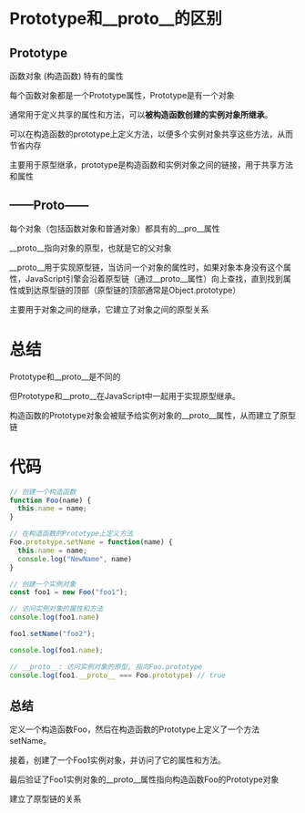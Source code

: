 # Prototype和\_\_proto\__的区别

## Prototype

函数对象 (构造函数) 特有的属性

每个函数对象都是一个Prototype属性，Prototype是有一个对象

通常用于定义共享的属性和方法，可以**被构造函数创建的实例对象所继承**。

可以在构造函数的prototype上定义方法，以便多个实例对象共享这些方法，从而节省内存

主要用于原型继承，prototype是构造函数和实例对象之间的链接，用于共享方法和属性







## ——Proto——

每个对象（包括函数对象和普通对象）都具有的\_\_pro__属性

\_\_proto__指向对象的原型，也就是它的父对象

\_\_proto\_\_用于实现原型链，当访问一个对象的属性时，如果对象本身没有这个属性，JavaScript引擎会沿着原型链（通过\_\_proto\_\_属性）向上查找，直到找到属性或到达原型链的顶部（原型链的顶部通常是Object.prototype）

主要用于对象之间的继承，它建立了对象之间的原型关系







# 总结

Prototype和\_\_proto\_\_是不同的

但Prototype和\_\_proto\_\_在JavaScript中一起用于实现原型继承。

构造函数的Prototype对象会被赋予给实例对象的\_\_proto\_\_属性，从而建立了原型链





# 代码

```js
// 创建一个构造函数
function Foo(name) {
  this.name = name;
}

// 在构造函数的Prototype上定义方法
Foo.prototype.setName = function(name) {
  this.name = name;
  console.log("NewName", name)
}

// 创建一个实例对象
const foo1 = new Foo("foo1");

// 访问实例对象的属性和方法
console.log(foo1.name)

foo1.setName("foo2");

console.log(foo1.name);

// __proto__: 访问实例对象的原型, 指向Foo.prototype
console.log(foo1.__proto__ === Foo.prototype) // true
```

## 总结

定义一个构造函数Foo，然后在构造函数的Prototype上定义了一个方法setName。

接着，创建了一个Foo1实例对象，并访问了它的属性和方法。

最后验证了Foo1实例对象的\_\_proto\_\_属性指向构造函数Foo的Prototype对象

建立了原型链的关系